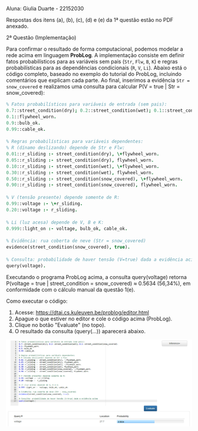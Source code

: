 Aluna: Giulia Duarte - 22152030

Respostas dos itens (a), (b), (c), (d) e (e) da 1ª questão estão no PDF anexado.

2ª Questão (Implementação)

Para confirmar o resultado de forma computacional, podemos modelar a rede acima em linguagem **ProbLog**. A implementação consiste em definir fatos probabilísticos para as variáveis sem pais (`Str`, `Flw`, `B`, `K`) e regras probabilísticas para as dependências condicionais (`R`, `V`, `Li`). Abaixo está o código completo, baseado no exemplo do tutorial do ProbLog, incluindo comentários que explicam cada parte. Ao final, inserimos a evidência `Str = snow_covered` e realizamos uma consulta para calcular P(V = true | Str = snow_covered):

```prolog
% Fatos probabilísticos para variáveis de entrada (sem pais):
0.7::street_condition(dry); 0.2::street_condition(wet); 0.1::street_condition(snow_covered).
0.1::flywheel_worn.
0.9::bulb_ok.
0.99::cable_ok.

% Regras probabilísticas para variáveis dependentes:
% R (dínamo deslizando) depende de Str e Flw:
0.01::r_sliding :- street_condition(dry), \+flywheel_worn.
0.05::r_sliding :- street_condition(dry), flywheel_worn.
0.10::r_sliding :- street_condition(wet), \+flywheel_worn.
0.30::r_sliding :- street_condition(wet), flywheel_worn.
0.50::r_sliding :- street_condition(snow_covered), \+flywheel_worn.
0.90::r_sliding :- street_condition(snow_covered), flywheel_worn.

% V (tensão presente) depende somente de R:
0.99::voltage :- \+r_sliding.
0.20::voltage :- r_sliding.

% Li (luz acesa) depende de V, B e K:
0.999::light_on :- voltage, bulb_ok, cable_ok.

% Evidência: rua coberta de neve (Str = snow_covered)
evidence(street_condition(snow_covered), true).

% Consulta: probabilidade de haver tensão (V=true) dada a evidência acima
query(voltage).
```

Executando o programa ProbLog acima, a consulta query(voltage) retorna P(voltage = true | street_condition = snow_covered) ≈ 0.5634 (56,34%), em conformidade com o cálculo manual da questão 1(e).

Como executar o código: 

1. Acesse: https://dtai.cs.kuleuven.be/problog/editor.html
2. Apague o que estiver no editor e cole o código acima (ProbLog).
3. Clique no botão "Evaluate" (no topo).
4. O resultado da consulta (query(...)) aparecerá abaixo.

![Output](Output.png)
